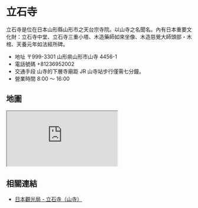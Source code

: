 # 立石寺

立石寺是位在日本山形縣山形市之天台宗寺院。以山寺之名聞名。內有日本重要文化財：立石寺中堂、立石寺三重小塔、木造藥師如來坐像、木造慈覺大師頭部・木棺、天養元年如法經所碑。

- 地址 〒999-3301 山形県山形市山寺 4456-1
- 電話號碼 +81236952002
- 交通手段 山寺的下層寺廟距 JR 山寺站步行僅需七分鐘。
- 營業時間 8:00 ～ 16:00

## 地圖

<iframe src="https://www.google.com/maps/embed?pb=!1m18!1m12!1m3!1d3130.548667311557!2d140.4320296108986!3d38.31312348085067!2m3!1f0!2f0!3f0!3m2!1i1024!2i768!4f13.1!3m3!1m2!1s0x5f8bceef83764579%3A0x8e7b44c325b8afc0!2sRissyakuji%20Temple%20(Yamadera)!5e0!3m2!1sen!2stw!4v1690541778584!5m2!1sen!2stw"  loading="lazy" referrerpolicy="no-referrer-when-downgrade"></iframe>

## 相關連結

- [日本觀光局 - 立石寺（山寺）](https://www.japan.travel/tw/spot/1796/)
